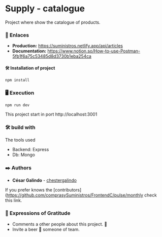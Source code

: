 # Supply - catalogue

Project where show the catalogue of products.

### 🚀 Enlaces

 * **Production:** https://suministros.netlify.app/api/articles
 * **Documentation:** https://www.notion.so/How-to-use-Postman-5fb1f6a75c53485d8d3730b1eba254ca

#### 🛠 Installation of project
```
npm install
```

### 🖥 Execution

```
npm run dev
```

This project start in port http://localhost:3001

### 🛠️ build with

The tools used

  * Backend: Express
  * Db: Mongo

### ✒️ Authors

* **César Galindo** - [chestergalindo](https://github.com/chestergalindo)

If you prefer knows the [contributors](https://github.com/comprasySuministros/FrontendC/pulse/monthly check this link.

### 🎁 Expressions of Gratitude

* Comments a other people about this project. 📢
* Invite a beer 🍺 someone of team.